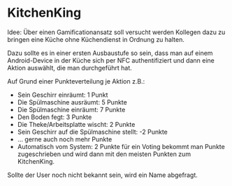 # KitchenKing

Idee: Über einen Gamificationansatz soll versucht werden Kollegen dazu zu bringen eine Küche ohne Küchendienst in Ordnung zu halten.

Dazu sollte es in einer ersten Ausbaustufe so sein, dass man auf einem Android-Device in der Küche sich per NFC authentifiziert und dann eine Aktion auswählt, die man durchgeführt hat. 

Auf Grund einer Punkteverteilung je Aktion z.B.:
* Sein Geschirr einräumt: 1 Punkt
* Die Spülmaschine ausräumt: 5 Punkte
* Die Spülmaschine einräumt: 7 Punkte
*	Den Boden fegt: 3 Punkte
*	Die Theke/Arbeitsplatte wischt: 2 Punkte
*	Sein Geschirr auf die Spülmaschine stellt: -2 Punkte
*	… gerne auch noch mehr Punkte
*	Automatisch vom System: 2 Punkte für ein Voting
bekommt man Punkte zugeschrieben und wird dann mit den meisten Punkten zum KitchenKing.

Sollte der User noch nicht bekannt sein, wird ein Name abgefragt.

